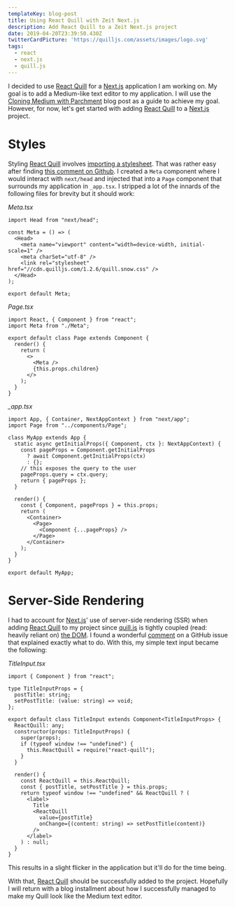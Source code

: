 ```yaml
---
templateKey: blog-post
title: Using React Quill with Zeit Next.js
description: Add React Quill to a Zeit Next.js project
date: 2019-04-20T23:39:50.430Z
twitterCardPicture: 'https://quilljs.com/assets/images/logo.svg'
tags:
  - react
  - next.js
  - quill.js
---
```

I decided to use [React Quill](https://github.com/zenoamaro/react-quill) for a [Next.js](https://nextjs.org) application I am working on. My goal is to add a Medium-like text editor to my application. I will use the [Cloning Medium with Parchment](https://quilljs.com/guides/cloning-medium-with-parchment/) blog post as a guide to achieve my goal. However, for now, let's get started with adding [React Quill](https://github.com/zenoamaro/react-quill) to a [Next.js](https://nextjs.org) project.

# Styles

Styling [React Quill](https://github.com/zenoamaro/react-quill) involves [importing a stylesheet](https://github.com/zenoamaro/react-quill#import-the-stylesheet). That was rather easy after finding [this comment on Github](https://github.com/zeit/next.js/issues/299#issuecomment-263146962). I created a `Meta` component where I would interact with `next/head` and injected that into a `Page` component that surrounds my application in `_app.tsx`. I stripped a lot of the innards of the following files for brevity but it should work:

_Meta.tsx_

```tsx
import Head from "next/head";

const Meta = () => (
  <Head>
    <meta name="viewport" content="width=device-width, initial-scale=1" />
    <meta charSet="utf-8" />
    <link rel="stylesheet" href="//cdn.quilljs.com/1.2.6/quill.snow.css" />
  </Head>
);

export default Meta;
```

_Page.tsx_

```tsx
import React, { Component } from "react";
import Meta from "./Meta";

export default class Page extends Component {
  render() {
    return (
      <>
        <Meta />
        {this.props.children}
      </>
    );
  }
}
```

_\_app.tsx_

```tsx
import App, { Container, NextAppContext } from "next/app";
import Page from "../components/Page";

class MyApp extends App {
  static async getInitialProps({ Component, ctx }: NextAppContext) {
    const pageProps = Component.getInitialProps
      ? await Component.getInitialProps(ctx)
      : {};
    // this exposes the query to the user
    pageProps.query = ctx.query;
    return { pageProps };
  }

  render() {
    const { Component, pageProps } = this.props;
    return (
      <Container>
        <Page>
          <Component {...pageProps} />
        </Page>
      </Container>
    );
  }
}

export default MyApp;
```

# Server-Side Rendering

I had to account for [Next.js](https://nextjs.org)' use of server-side rendering (SSR) when adding [React Quill](https://github.com/zenoamaro/react-quill) to my project since [quill.js](https://quilljs.com) is tightly coupled (read: heavily reliant on) [the DOM](https://developer.mozilla.org/en-US/docs/Web/API/Document_Object_Model/Introduction). I found a wonderful [comment](https://github.com/zenoamaro/react-quill/issues/122#issuecomment-302181192) on a GitHub issue that explained exactly what to do. With this, my simple text input became the following:

_TitleInput.tsx_

```tsx
import { Component } from "react";

type TitleInputProps = {
  postTitle: string;
  setPostTitle: (value: string) => void;
};

export default class TitleInput extends Component<TitleInputProps> {
  ReactQuill: any;
  constructor(props: TitleInputProps) {
    super(props);
    if (typeof window !== "undefined") {
      this.ReactQuill = require("react-quill");
    }
  }

  render() {
    const ReactQuill = this.ReactQuill;
    const { postTitle, setPostTitle } = this.props;
    return typeof window !== "undefined" && ReactQuill ? (
      <label>
        Title
        <ReactQuill
          value={postTitle}
          onChange={(content: string) => setPostTitle(content)}
        />
      </label>
    ) : null;
  }
}
```

This results in a slight flicker in the application but it'll do for the time being.

With that, [React Quill](https://github.com/zenoamaro/react-quill) should be successfully added to the project. Hopefully I will return with a blog installment about how I successfully managed to make my Quill look like the Medium text editor.
